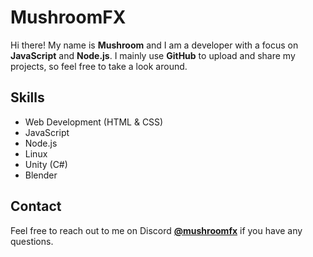 # MushroomFX

Hi there! My name is **Mushroom** and I am a developer with a focus on **JavaScript** and **Node.js**. I mainly use **GitHub** to upload and share my projects, so feel free to take a look around.

## Skills

- Web Development (HTML & CSS)
- JavaScript
- Node.js
- Linux
- Unity (C#)
- Blender

## Contact

Feel free to reach out to me on Discord **[@mushroomfx](discord.com/users/355012453609897985)** if you have any questions.
